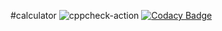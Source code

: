 #calculator
![cppcheck-action](https://github.com/99002786/act2/workflows/cppcheck-action/badge.svg)
[![Codacy Badge](https://app.codacy.com/project/badge/Grade/6c29859ae1944d1c9aaed0f2fe0f6d22)](https://www.codacy.com/gh/stepin104308/One1spot/dashboard?utm_source=github.com&amp;utm_medium=referral&amp;utm_content=stepin104308/One1spot&amp;utm_campaign=Badge_Grade)
